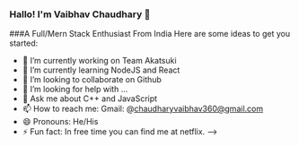 ### Hallo! I'm Vaibhav Chaudhary 👋
   ###A Full/Mern Stack Enthusiast From India
Here are some ideas to get you started:

- 🔭 I’m currently working on Team Akatsuki
- 🌱 I’m currently learning NodeJS and React
- 👯 I’m looking to collaborate on Github
- 🤔 I’m looking for help with ...
- 💬 Ask me about C++ and JavaScript
- 📫 How to reach me: Gmail: @chaudharyvaibhav360@gmail.com
- 😄 Pronouns: He/His
- ⚡ Fun fact: In free time you can find me at netflix.
-->
